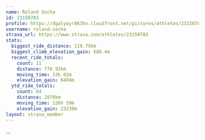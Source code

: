 ```yaml
---
name: Roland Socha
id: 23150783
profile: https://dgalywyr863hv.cloudfront.net/pictures/athletes/23150783/14745672/4/large.jpg
username: roland-socha
strava_url: https://www.strava.com/athletes/23150783
stats:
  biggest_ride_distance: 119.79km
  biggest_climb_elevation_gain: 688.4m
  recent_ride_totals:
    count: 11
    distance: 770.93km
    moving_time: 33h 02m
    elevation_gain: 6404m
  ytd_ride_totals:
    count: 64
    distance: 2870km
    moving_time: 126h 59m
    elevation_gain: 23239m
layout: strava_member
--- 
```

...
